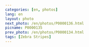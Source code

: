```yaml
---
categories: [en, photos]
lang: en
layout: photo
next_photo: /en/photos/P0000136.html
picname: P0000135
prev_photo: /en/photos/P0000134.html
tags: [Zebra Stripes]
---
```

